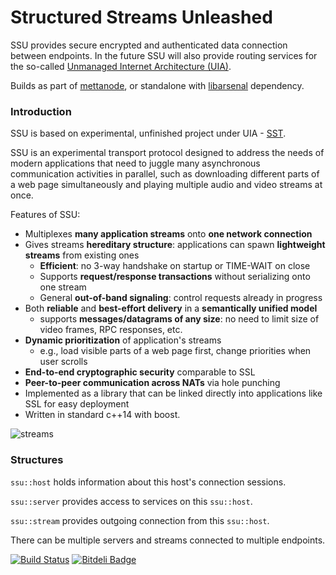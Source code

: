 Structured Streams Unleashed
============================

SSU provides secure encrypted and authenticated data connection between endpoints. In the future SSU will also provide routing services for the so-called [Unmanaged Internet Architecture (UIA)][1].

Builds as part of [mettanode][2], or standalone with [libarsenal][3] dependency.

### Introduction

SSU is based on experimental, unfinished project under UIA - [SST][4].

SSU is an experimental transport protocol designed to address the needs of modern applications
that need to juggle many asynchronous communication activities in parallel, such as downloading
different parts of a web page simultaneously and playing multiple audio and video streams at once.

Features of SSU:

 * Multiplexes **many application streams** onto **one network connection**
 * Gives streams **hereditary structure**: applications can spawn **lightweight streams** from existing ones
   * **Efficient**: no 3-way handshake on startup or TIME-WAIT on close
   * Supports **request/response transactions** without serializing onto one stream
   * General **out-of-band signaling**: control requests already in progress
 * Both **reliable** and **best-effort delivery** in a **semantically unified model**
   * supports **messages/datagrams of any size**: no need to limit size of video frames, RPC responses, etc.
 * **Dynamic prioritization** of application's streams
   * e.g., load visible parts of a web page first, change priorities when user scrolls
 * **End-to-end cryptographic security** comparable to SSL
 * **Peer-to-peer communication across NATs** via hole punching
 * Implemented as a library that can be linked directly into applications like SSL for easy deployment
 * Written in standard c++14 with boost.

![streams](https://raw.github.com/berkus/libssu/develop/doc/streams.png "Streams Structure")

### Structures

`ssu::host` holds information about this host's connection sessions.

`ssu::server` provides access to services on this `ssu::host`.

`ssu::stream` provides outgoing connection from this `ssu::host`.

There can be multiple servers and streams connected to multiple endpoints.

[![Build Status](https://travis-ci.org/berkus/libssu.png?branch=develop)](https://travis-ci.org/berkus/libssu) [![Bitdeli Badge](https://d2weczhvl823v0.cloudfront.net/berkus/libssu/trend.png)](https://bitdeli.com/free "Bitdeli Badge")

  [1]: http://pdos.csail.mit.edu/uia/ "Unmanaged Internet Architecture"
  [4]: http://pdos.csail.mit.edu/uia/sst/ "Structured Streams Transport"
  [2]: https://github.com/berkus/mettanode "MettaNode"
  [3]: https://github.com/berkus/libarsenal "arsenal"
